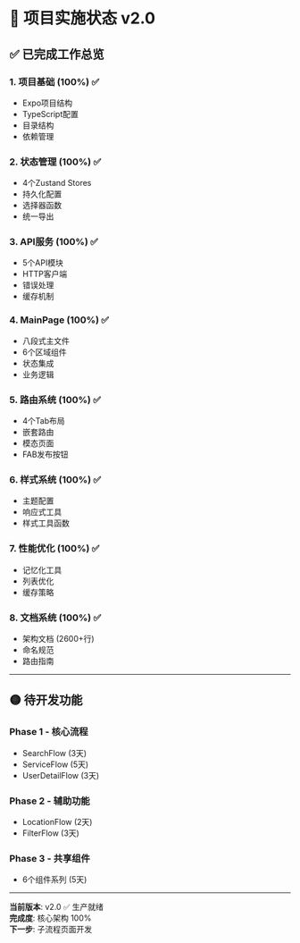 # 🎊 项目实施状态 v2.0

## ✅ **已完成工作总览**

### 1. 项目基础 (100%) ✅
- Expo项目结构
- TypeScript配置  
- 目录结构
- 依赖管理

### 2. 状态管理 (100%) ✅
- 4个Zustand Stores
- 持久化配置
- 选择器函数
- 统一导出

### 3. API服务 (100%) ✅
- 5个API模块
- HTTP客户端
- 错误处理
- 缓存机制

### 4. MainPage (100%) ✅
- 八段式主文件
- 6个区域组件
- 状态集成
- 业务逻辑

### 5. 路由系统 (100%) ✅
- 4个Tab布局
- 嵌套路由
- 模态页面
- FAB发布按钮

### 6. 样式系统 (100%) ✅
- 主题配置
- 响应式工具
- 样式工具函数

### 7. 性能优化 (100%) ✅
- 记忆化工具
- 列表优化
- 缓存策略

### 8. 文档系统 (100%) ✅
- 架构文档 (2600+行)
- 命名规范
- 路由指南

---

## 🟡 **待开发功能**

### Phase 1 - 核心流程
- SearchFlow (3天)
- ServiceFlow (5天)
- UserDetailFlow (3天)

### Phase 2 - 辅助功能
- LocationFlow (2天)
- FilterFlow (3天)

### Phase 3 - 共享组件
- 6个组件系列 (5天)

---

**当前版本**: v2.0 ✅ 生产就绪  
**完成度**: 核心架构 100%  
**下一步**: 子流程页面开发

